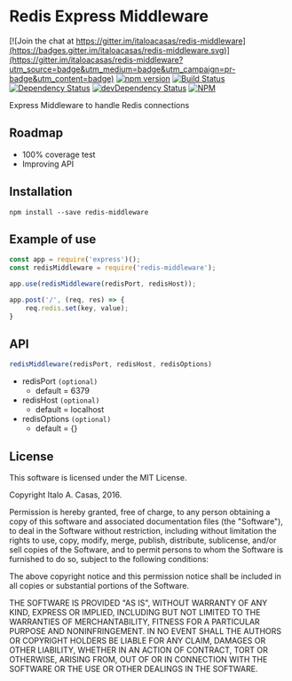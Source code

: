 # Redis Express Middleware

[![Join the chat at https://gitter.im/italoacasas/redis-middleware](https://badges.gitter.im/italoacasas/redis-middleware.svg)](https://gitter.im/italoacasas/redis-middleware?utm_source=badge&utm_medium=badge&utm_campaign=pr-badge&utm_content=badge)
[![npm version](https://badge.fury.io/js/redis-middleware.svg)](https://badge.fury.io/js/redis-middleware)
[![Build Status](https://travis-ci.org/italoacasas/redis-middleware.svg?branch=master)](https://travis-ci.org/italoacasas/redis-middleware)
[![Dependency Status](https://david-dm.org/italoacasas/redis-middleware.svg)](https://david-dm.org/italoacasas/redis-middleware)
[![devDependency Status](https://david-dm.org/italoacasas/redis-middleware/dev-status.svg?theme=shields.io)](https://david-dm.org/italoacasas/redis-middleware#info=devDependencies)
[![NPM](https://nodei.co/npm/redis-middleware.png?downloads=true)](https://nodei.co/npm/redis-middleware/)

Express Middleware to handle Redis connections

## Roadmap
- 100% coverage test
- Improving API

## Installation
`npm install --save redis-middleware`

## Example of use
```javascript
const app = require('express')();
const redisMiddleware = require('redis-middleware');

app.use(redisMiddleware(redisPort, redisHost));

app.post('/', (req, res) => {
    req.redis.set(key, value);  
}
```

## API
```javascript
redisMiddleware(redisPort, redisHost, redisOptions)
```

- redisPort `(optional)`
    - default = 6379
- redisHost `(optional)`
    - default = localhost
- redisOptions `(optional)`
    - default = {}

## License
This software is licensed under the MIT License.

Copyright Italo A. Casas, 2016.

Permission is hereby granted, free of charge, to any person obtaining a copy of this software and associated documentation files (the "Software"), to deal in the Software without restriction, including without limitation the rights to use, copy, modify, merge, publish, distribute, sublicense, and/or sell copies of the Software, and to permit persons to whom the Software is furnished to do so, subject to the following conditions:

The above copyright notice and this permission notice shall be included in all copies or substantial portions of the Software.

THE SOFTWARE IS PROVIDED "AS IS", WITHOUT WARRANTY OF ANY KIND, EXPRESS OR IMPLIED, INCLUDING BUT NOT LIMITED TO THE WARRANTIES OF MERCHANTABILITY, FITNESS FOR A PARTICULAR PURPOSE AND NONINFRINGEMENT. IN NO EVENT SHALL THE AUTHORS OR COPYRIGHT HOLDERS BE LIABLE FOR ANY CLAIM, DAMAGES OR OTHER LIABILITY, WHETHER IN AN ACTION OF CONTRACT, TORT OR OTHERWISE, ARISING FROM, OUT OF OR IN CONNECTION WITH THE SOFTWARE OR THE USE OR OTHER DEALINGS IN THE SOFTWARE.

